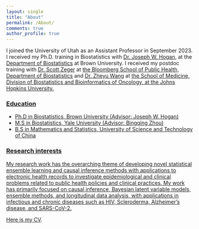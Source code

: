 ```yaml
---
layout: single
title: "About"
permalink: /About/
comments: true
author_profile: true
---
```

I joined the University of Utah as an Assistant Professor in September 2023. I received my Ph.D. training in Biostatistics with <a href="https://vivo.brown.edu/display/jhogansc">Dr. Joseph W. Hogan</a>, at the <a href="https://www.brown.edu/academics/public-health/biostats/home"> Department of Biostatistics</a> at Brown University. I received my postdoc training with <a href="https://publichealth.jhu.edu/faculty/784/scott-l-zeger">Dr. Scott Zeger</a> at <a href="https://publichealth.jhu.edu/departments/biostatistics">the Bloomberg School of Public Health, Department of Biostatistics</a> and <a href="https://www.hopkinsmedicine.org/profiles/details/zheyu-wang"> Dr. Zheyu Wang</a> at <a href="https://www.rits.onc.jhmi.edu/dbb/">the School of Medicine, Division of Biostatistics and Bioinformatics of Oncology, at the Johns Hopkins University.

### Education
- Ph.D in Biostatistics, Brown University (Advisor: Joseph W. Hogan)
- M.S in Biostatistics, Yale University (Advisor: Bingqing Zhou)
- B.S in Mathematics and Statistics, University of Science and Technology of China

### Research interests

My research work has the overarching theme of developing novel statistical ensemble learning
and causal inference methods with applications to electronic health records to investigate epidemiological and clinical problems related to public health policies and clinical practices. My work has primarily focused on causal inference, Bayesian latent variable models, ensemble methods, and longitudinal data analysis, with applications in infectious and chronic diseases such as HIV, Scleroderma, Alzheimer’s disease, and SARS-CoV-2. 

Here is my <a href="/assets/pdffiles/myCV.pdf">CV</a>.
